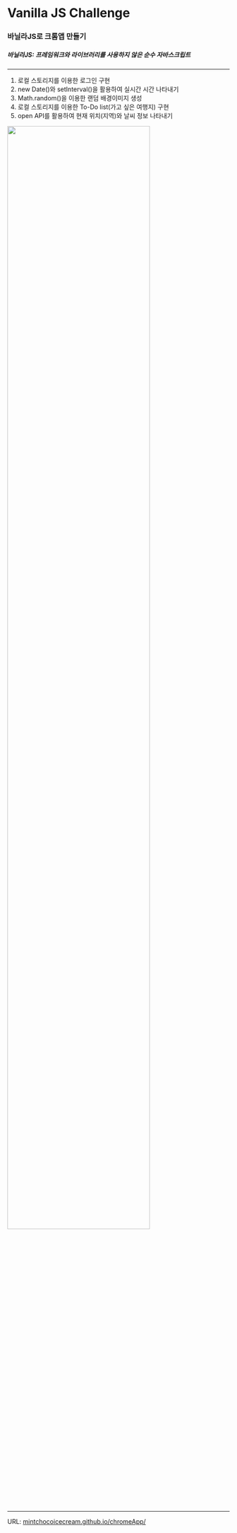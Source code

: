# Vanilla JS Challenge
### 바닐라JS로 크롬앱 만들기

##### 바닐라JS: 프레임워크와 라이브러리를 사용하지 않은 순수 자바스크립트
----
1. 로컬 스토리지를 이용한 로그인 구현
2. new Date()와 setInterval()을 활용하여 실시간 시간 나타내기
3. Math.random()을 이용한 랜덤 배경이미지 생성
4. 로컬 스토리지를 이용한 To-Do list(가고 싶은 여행지) 구현
5. open API를 활용하여 현재 위치(지역)와 날씨 정보 나타내기

<img width="80%" src="https://user-images.githubusercontent.com/64584574/169957553-87be53d9-99d9-4421-b8f2-6d9f0500c931.JPG" /> 

-----
URL: [mintchocoicecream.github.io/chromeApp/](https://mintchocoicecream.github.io/chromeApp/)
